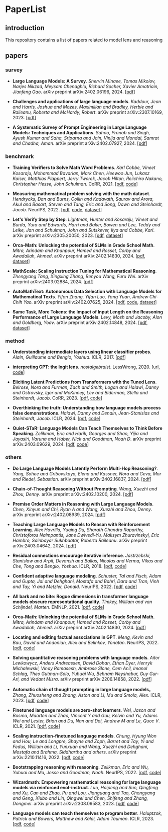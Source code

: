 # PaperList

## introduction
This repository contains a list of papers related to model lens and reasoning

## papers
### survey
- **Large Language Models: A Survey**. *Shervin Minaee, Tomas Mikolov, Narjes Nikzad, Meysam Chenaghlu, Richard Socher, Xavier Amatriain, Jianfeng Gao*. arXiv preprint arXiv:2402.06196, 2024. [[pdf](https://arxiv.org/pdf/2402.06196.pdf)]

- **Challenges and applications of large language models**. *Kaddour, Jean and Harris, Joshua and Mozes, Maximilian and Bradley, Herbie and Raileanu, Roberta and McHardy, Robert*. arXiv preprint arXiv:2307.10169, 2023. [[pdf](https://arxiv.org/pdf/2307.10169.pdf)]

- **A Systematic Survey of Prompt Engineering in Large Language Models: Techniques and Applications**. *Sahoo, Pranab and Singh, Ayush Kumar and Saha, Sriparna and Jain, Vinija and Mondal, Samrat and Chadha, Aman*. arXiv preprint arXiv:2402.07927, 2024. [[pdf](https://arxiv.org/abs/2402.07927)]

### benchmark
- **Training Veriﬁers to Solve Math Word Problems**. *Karl Cobbe, Vineet Kosaraju, Mohammad Bavarian, Mark Chen, Heewoo Jun, Lukasz Kaiser, Matthias Plappert, Jerry Tworek, Jacob Hilton, Reiichiro Nakano, Christopher Hesse, John Schulman*. CoRR, 2021. [[pdf](https://arxiv.org/pdf/2110.14168.pdf?curius=520), [code](https://github.com/openai/grade-school-math)]

- **Measuring mathematical problem solving with the math dataset**. *Hendrycks, Dan and Burns, Collin and Kadavath, Saurav and Arora, Akul and Basart, Steven and Tang, Eric and Song, Dawn and Steinhardt, Jacob*. NeurIPS, 2022. [[pdf](https://arxiv.org/pdf/2103.03874.pdf), [code](https://github.com/hendrycks/math), [dataset](https://github.com/hendrycks/math)]

- **Let's Verify Step by Step**. *Lightman, Hunter and Kosaraju, Vineet and Burda, Yura and Edwards, Harri and Baker, Bowen and Lee, Teddy and Leike, Jan and Schulman, John and Sutskever, Ilya and Cobbe, Karl*. arXiv preprint arXiv:2305.20050, 2023. [[pdf](https://arxiv.org/pdf/2305.20050.pdf?trk=public_post_comment-text), [dataset](https://github.com/openai/prm800k)]

- **Orca-Math: Unlocking the potential of SLMs in Grade School Math**. *Mitra, Arindam and Khanpour, Hamed and Rosset, Corby and Awadallah, Ahmed*. arXiv preprint arXiv:2402.14830, 2024. [[pdf](https://arxiv.org/pdf/2402.14830.pdf), [dataset](https://huggingface.co/datasets/microsoft/orca-math-word-problems-200k)]

- **MathScale: Scaling Instruction Tuning for Mathematical Reasoning**. *Zhengyang Tang, Xingxing Zhang, Benyou Wang, Furu Wei*. arXiv preprint arXiv:2403.02884, 2024. [[pdf](https://arxiv.org/pdf/2403.02884.pdf)]

- **AutoMathText: Autonomous Data Selection with Language Models for Mathematical Texts**. *Yifan Zhang, Yifan Luo, Yang Yuan, Andrew Chi-Chih Yao*. arXiv preprint arXiv:2402.07625, 2024. [[pdf](https://arxiv.org/pdf/2402.07625.pdf), [code](https://github.com/yifanzhang-pro/AutoMathText), [dataset](https://huggingface.co/datasets/math-ai/AutoMathText)]

- **Same Task, More Tokens: the Impact of Input Length on the Reasoning Performance of Large Language Models**. *Levy, Mosh and Jacoby, Alon and Goldberg, Yoav*. arXiv preprint arXiv:2402.14848, 2024. [[pdf](https://arxiv.org/pdf/2402.14848.pdf), [dataset](https://github.com/alonj/Same-Task-More-Tokens)]

### method
- **Understanding intermediate layers using linear classifier probes**. *Alain, Guillaume and Bengio, Yoshua*. ICLR, 2017. [[pdf](https://arxiv.org/pdf/1610.01644.pdf)]

- **interpreting GPT: the logit lens**. *nostalgebraist*. LessWrong, 2020. [[url](https://www.lesswrong.com/posts/AcKRB8wDpdaN6v6ru/interpreting-gpt-the-logit-lens), [code](https://colab.research.google.com/drive/1MjdfK2srcerLrAJDRaJQKO0sUiZ-hQtA?usp=sharing)]

- **Eliciting Latent Predictions from Transformers with the Tuned Lens**. *Belrose, Nora and Furman, Zach and Smith, Logan and Halawi, Danny and Ostrovsky, Igor and McKinney, Lev and Biderman, Stella and Steinhardt, Jacob*. CoRR, 2023. [[pdf](https://arxiv.org/pdf/2303.08112.pdf), [code](https://github.com/AlignmentResearch/tuned-lens)]

- **Overthinking the truth: Understanding how language models process false demonstrations**. *Halawi, Danny and Denain, Jean-Stanislas and Steinhardt, Jacob*. ICLR, 2024. [[pdf](https://arxiv.org/pdf/2307.09476.pdf), [code](https://github.com/dannyallover/overthinking_the_truth)]

- **Quiet-STaR: Language Models Can Teach Themselves to Think Before Speaking**. *Zelikman, Eric and Harik, Georges and Shao, Yijia and Jayasiri, Varuna and Haber, Nick and Goodman, Noah D*. arXiv preprint arXiv:2403.09629, 2024. [[pdf](https://arxiv.org/pdf/2403.09629.pdf), [code](https://github.com/ezelikman/quiet-star)]

### others
- **Do Large Language Models Latently Perform Multi-Hop Reasoning?**. *Yang, Sohee and Gribovskaya, Elena and Kassner, Nora and Geva, Mor and Riedel, Sebastian*. arXiv preprint arXiv:2402.16837, 2024. [[pdf](https://arxiv.org/pdf/2402.16837v1.pdf)]

- **Chain-of-Thought Reasoning Without Prompting**. *Wang, Xuezhi and Zhou, Denny*. arXiv preprint arXiv:2402.10200, 2024. [[pdf](https://arxiv.org/pdf/2402.10200.pdf)]

- **Premise Order Matters in Reasoning with Large Language Models**. *Chen, Xinyun and Chi, Ryan A and Wang, Xuezhi and Zhou, Denny*. arXiv preprint arXiv:2402.08939, 2024. [[pdf](https://arxiv.org/pdf/2402.08939.pdf)]

- **Teaching Large Language Models to Reason with Reinforcement Learning**. *Alex Havrilla, Yuqing Du, Sharath Chandra Raparthy, Christoforos Nalmpantis, Jane Dwivedi-Yu, Maksym Zhuravinskyi, Eric Hambro, Sainbayar Sukhbaatar, Roberta Raileanu*.  arXiv preprint arXiv:2403.04642, 2024. [[pdf](https://arxiv.org/pdf/2403.04642.pdf)]

- **Residual connections encourage iterative inference**. *Jastrzebski, Stanislaw and Arpit, Devansh and Ballas, Nicolas and Verma, Vikas and Che, Tong and Bengio, Yoshua*. ICLR, 2018. [[pdf](https://arxiv.org/pdf/1710.04773.pdf), [code](https://github.com/AlignmentResearch/tuned-lens)]

- **Confident adaptive language modeling**. *Schuster, Tal and Fisch, Adam and Gupta, Jai and Dehghani, Mostafa and Bahri, Dara and Tran, Vinh and Tay, Yi and Metzler, Donald*. NeurIPS, 2022. [[pdf](https://proceedings.neurips.cc/paper_files/paper/2022/file/6fac9e316a4ae75ea244ddcef1982c71-Paper-Conference.pdf), [code](https://github.com/AlignmentResearch/tuned-lens)]

- **All bark and no bite: Rogue dimensions in transformer language models obscure representational quality**. *Timkey, William and van Schijndel, Marten*. EMNLP, 2021. [[pdf](https://arxiv.org/pdf/2109.04404.pdf), [code](https://github.com/wtimkey/rogue-dimensions)]

- **Orca-Math: Unlocking the potential of SLMs in Grade School Math**. *Mitra, Arindam and Khanpour, Hamed and Rosset, Corby and Awadallah, Ahmed*. arXiv preprint arXiv:2402.14830, 2024. [[pdf](https://arxiv.org/pdf/2402.14830.pdf)]

- **Locating and editing factual associations in GPT**. *Meng, Kevin and Bau, David and Andonian, Alex and Belinkov, Yonatan*. NeurIPS, 2022. [[pdf](https://proceedings.neurips.cc/paper_files/paper/2022/file/6f1d43d5a82a37e89b0665b33bf3a182-Paper-Conference.pdf), [code](https://rome.baulab.info/)]

- **Solving quantitative reasoning problems with language models**. *Aitor Lewkowycz, Anders Andreassen, David Dohan, Ethan Dyer, Henryk Michalewski, Vinay Ramasesh, Ambrose Slone, Cem Anil, Imanol Schlag, Theo Gutman-Solo, Yuhuai Wu, Behnam Neyshabur, Guy Gur-Ari, and Vedant Misra*.  arXiv preprint arXiv:2206.14858, 2022. [[pdf](https://arxiv.org/pdf/2206.14858.pdf)]

- **Automatic chain of thought prompting in large language models**。 *Zhang, Zhuosheng and Zhang, Aston and Li, Mu and Smola, Alex*. ICLR, 2023. [[pdf](https://arxiv.org/pdf/2210.03493.pdf), [code](https://github.com/amazon-science/auto-cot)]

- **Finetuned language models are zero-shot learners**. *Wei, Jason and Bosma, Maarten and Zhao, Vincent Y and Guu, Kelvin and Yu, Adams Wei and Lester, Brian and Du, Nan and Dai, Andrew M and Le, Quoc V*. ICLR, 2021. [[pdf](https://arxiv.org/pdf/2109.01652.pdf?trk=public_post_comment-text), [code](https://github.com/google-research/flan)]

- **Scaling instruction-finetuned language models**. *Chung, Hyung Won and Hou, Le and Longpre, Shayne and Zoph, Barret and Tay, Yi and Fedus, William and Li, Yunxuan and Wang, Xuezhi and Dehghani, Mostafa and Brahma, Siddhartha and others*. arXiv preprint arXiv:2210.11416, 2022. [[pdf](https://arxiv.org/pdf/2210.11416.pdf%5C%5D), [code](https://github.com/google-research/t5x/blob/main/docs/models.md#flan-t5-checkpoints)]

- **Bootstrapping reasoning with reasoning**. *Zelikman, Eric and Wu, Yuhuai and Mu, Jesse and Goodman, Noah*. NeurIPS, 2022. [[pdf](https://proceedings.neurips.cc/paper_files/paper/2022/file/639a9a172c044fbb64175b5fad42e9a5-Paper-Conference.pdf), [code](https://github.com/ezelikman/STaR)]

- **Wizardmath: Empowering mathematical reasoning for large language models via reinforced evol-instruct**. *Luo, Haipeng and Sun, Qingfeng and Xu, Can and Zhao, Pu and Lou, Jianguang and Tao, Chongyang and Geng, Xiubo and Lin, Qingwei and Chen, Shifeng and Zhang, Dongmei*. arXiv preprint arXiv:2308.09583, 2023. [[pdf](https://arxiv.org/pdf/2308.09583.pdf), [code](https://huggingface.co/WizardLM)]

- **Language models can teach themselves to program better**. *Haluptzok, Patrick and Bowers, Matthew and Kalai, Adam Tauman*. ICLR, 2023. [[pdf](https://arxiv.org/pdf/2207.14502.pdf), [code](https://github.com/microsoft/PythonProgrammingPuzzles)]